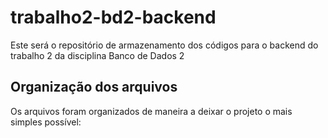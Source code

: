 # trabalho2-bd2-backend
Este será o repositório de armazenamento dos códigos para o backend do trabalho 2 da disciplina Banco de Dados 2 

## Organização dos arquivos
Os arquivos foram organizados de maneira a deixar o projeto o mais simples possível:
